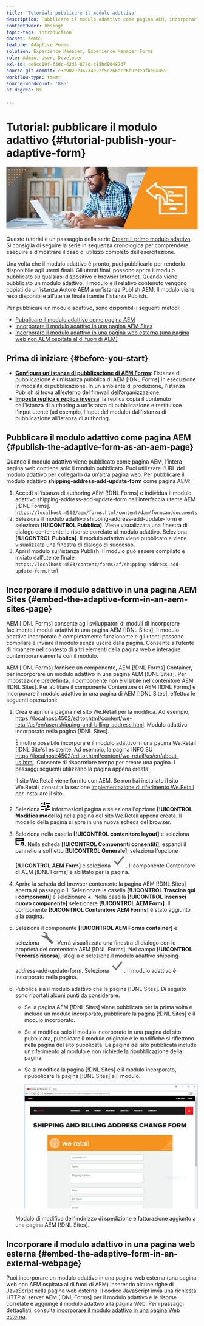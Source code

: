 ```yaml
---
title: 'Tutorial: pubblicare il modulo adattivo'
description: Pubblicare il modulo adattivo come pagina AEM, incorporarlo in una pagina AEM Sites o incorporarlo in una pagina web esterna
contentOwner: khsingh
topic-tags: introduction
docset: aem65
feature: Adaptive Forms
solution: Experience Manager, Experience Manager Forms
role: Admin, User, Developer
exl-id: de5cc19f-f3dc-42d5-877d-c15bd00487d7
source-git-commit: c3e9029236734e22f5d266ac26b923eafbe0a459
workflow-type: tm+mt
source-wordcount: '886'
ht-degree: 0%

---
```


# Tutorial: pubblicare il modulo adattivo {#tutorial-publish-your-adaptive-form}

![Immagine protagonista](do-not-localize/13-publish-your-adaptive-form-small.png)

Questo tutorial è un passaggio della serie [Creare il primo modulo adattivo](https://helpx.adobe.com/it/experience-manager/6-3/forms/using/create-your-first-adaptive-form.html). Si consiglia di seguire la serie in sequenza cronologica per comprendere, eseguire e dimostrare il caso di utilizzo completo dell’esercitazione.

Una volta che il modulo adattivo è pronto, puoi pubblicarlo per renderlo disponibile agli utenti finali. Gli utenti finali possono aprire il modulo pubblicato su qualsiasi dispositivo e browser Internet. Quando viene pubblicato un modulo adattivo, il modulo e il relativo contenuto vengono copiati da un’istanza Autore AEM a un’istanza Publish AEM. Il modulo viene reso disponibile all’utente finale tramite l’istanza Publish.

Per pubblicare un modulo adattivo, sono disponibili i seguenti metodi:

* [Pubblicare il modulo adattivo come pagina AEM](../../forms/using/publish-your-adaptive-form.md#publish-the-adaptive-form-as-an-aem-page)
* [Incorporare il modulo adattivo in una pagina AEM Sites](#embed-the-adaptive-form-in-an-aem-sites-page)
* [Incorporare il modulo adattivo in una pagina web esterna (una pagina web non AEM ospitata al di fuori di AEM)](../../forms/using/publish-your-adaptive-form.md)

## Prima di iniziare {#before-you-start}

* **[Configura un&#39;istanza di pubblicazione di AEM Forms](https://helpx.adobe.com/it/experience-manager/6-3/forms/using/installing-configuring-aem-forms-osgi.html)**: l&#39;istanza di pubblicazione è un&#39;istanza pubblica di AEM [!DNL Forms] in esecuzione in modalità di pubblicazione. In un ambiente di produzione, l’istanza Publish si trova all’esterno del firewall dell’organizzazione.
* **[Imposta replica e replica inversa](https://helpx.adobe.com/experience-manager/6-3/help/sites-deploying/replication.html)**: la replica copia il contenuto dall&#39;istanza di authoring a un&#39;istanza di pubblicazione e restituisce l&#39;input utente (ad esempio, l&#39;input del modulo) dall&#39;istanza di pubblicazione all&#39;istanza di authoring.

## Pubblicare il modulo adattivo come pagina AEM {#publish-the-adaptive-form-as-an-aem-page}

Quando il modulo adattivo viene pubblicato come pagina AEM, l’intera pagina web contiene solo il modulo pubblicato. Puoi utilizzare l’URL del modulo adattivo per collegarlo da un’altra pagina web. Per pubblicare il modulo adattivo **shipping-address-add-update-form** come pagina AEM:

1. Accedi all’istanza di authoring AEM [!DNL Forms] e individua il modulo adattivo shipping-address-add-update-form nell’interfaccia utente AEM [!DNL Forms].
   `https://localhost:4502/aem/forms.html/content/dam/formsanddocuments`
1. Seleziona il modulo adattivo shipping-address-add-update-form e seleziona **[!UICONTROL Pubblica]**. Viene visualizzata una finestra di dialogo contenente le risorse correlate al modulo adattivo. Seleziona **[!UICONTROL Pubblica]**. Il modulo adattivo viene pubblicato e viene visualizzata una finestra di dialogo di successo.
1. Apri il modulo sull’istanza Publish. Il modulo può essere compilato e inviato dall’utente finale.
   `https://localhost:4503/content/forms/af/shipping-address-add-update-form.html`

## Incorporare il modulo adattivo in una pagina AEM Sites {#embed-the-adaptive-form-in-an-aem-sites-page}

AEM [!DNL Forms] consente agli sviluppatori di moduli di incorporare facilmente i moduli adattivi in una pagina AEM [!DNL Sites]. Il modulo adattivo incorporato è completamente funzionante e gli utenti possono compilare e inviare il modulo senza uscire dalla pagina. Consente all’utente di rimanere nel contesto di altri elementi della pagina web e interagire contemporaneamente con il modulo.

AEM [!DNL Forms] fornisce un componente, AEM [!DNL Forms] Container, per incorporare un modulo adattivo in una pagina AEM [!DNL Sites]. Per impostazione predefinita, il componente non è visibile nel contenitore AEM [!DNL Sites]. Per abilitare il componente Contenitore di AEM [!DNL Forms] e incorporare il modulo adattivo in una pagina di AEM [!DNL Sites], effettua le seguenti operazioni:

1. Crea e apri una pagina nel sito We.Retail per la modifica. Ad esempio, [https://localhost:4502/editor.html/content/we-retail/us/en/user/shipping-and-billing-address.html](https://localhost:4502/editor.html/content/we-retail/us/en/user/shipping-and-billing-address.html). Modulo adattivo incorporato nella pagina [!DNL Sites].

   È inoltre possibile incorporare il modulo adattivo in una pagina We.Retail [!DNL Site's] esistente. Ad esempio, la pagina INFO SU [https://localhost:4502/editor.html/content/we-retail/us/en/about-us.html](https://localhost:4502/editor.html/content/we-retail/us/en/about-us.html). Consente di risparmiare tempo per creare una pagina. I passaggi seguenti utilizzano la pagina appena creata.

   Il sito We.Retail viene fornito con AEM. Se non hai installato il sito We.Retail, consulta la sezione [Implementazione di riferimento We.Retail](https://helpx.adobe.com/experience-manager/6-3/help/sites-developing/we-retail.html) per installare il sito.

1. Seleziona ![proprietà](assets/properties.png) informazioni pagina e seleziona l&#39;opzione **[!UICONTROL Modifica modello]** nella pagina del sito We.Retail appena creata. Il modello della pagina si apre in una nuova scheda del browser.
1. Seleziona nella casella **[!UICONTROL contenitore layout]** e seleziona ![gestione feed](assets/feedmanagement.png). Nella scheda **[!UICONTROL Componenti consentiti]**, espandi il pannello a soffietto **[!UICONTROL Generale]**, seleziona l&#39;opzione **[!UICONTROL AEM Form]** e seleziona ![salva_icona](assets/save_icon.svg). Il componente Contenitore di AEM [!DNL Forms] è abilitato per la pagina.

1. Aprire la scheda del browser contenente la pagina AEM [!DNL Sites] aperta al passaggio 1. Selezionare la casella **[!UICONTROL Trascina qui i componenti]** e selezionare **+.** Nella casella **[!UICONTROL Inserisci nuovo componente]** selezionare **[!UICONTROL AEM Form]**. Il componente **[!UICONTROL Contenitore AEM Forms]** è stato aggiunto alla pagina.
1. Seleziona il componente **[!UICONTROL AEM Forms container]** e seleziona ![configure-icon](assets/configure-icon.svg). Verrà visualizzata una finestra di dialogo con le proprietà del contenitore AEM [!DNL Forms]. Nel campo **[!UICONTROL Percorso risorsa]**, sfoglia e seleziona il modulo adattivo shipping-address-add-update-form. Seleziona ![icona_salvataggio](assets/save_icon.svg). Il modulo adattivo è incorporato nella pagina.
1. Pubblica sia il modulo adattivo che la pagina [!DNL Sites]. Di seguito sono riportati alcuni punti da considerare:

   * Se la pagina AEM [!DNL Sites] viene pubblicata per la prima volta e include un modulo incorporato, pubblicare la pagina [!DNL Sites] e il modulo incorporato.
   * Se si modifica solo il modulo incorporato in una pagina del sito pubblicata, pubblicare il modulo originale e le modifiche si riflettono nella pagina del sito pubblicata. La pagina del sito pubblicata include un riferimento al modulo e non richiede la ripubblicazione della pagina.
   * Se si modifica la pagina [!DNL Sites] e il modulo incorporato, ripubblicare la pagina [!DNL Sites] e il modulo.

     ![incorporare in aem-sites](assets/embed-in-aem-sites.png)

   Modulo di modifica dell&#39;indirizzo di spedizione e fatturazione aggiunto a una pagina AEM [!DNL Sites].

## Incorporare il modulo adattivo in una pagina web esterna {#embed-the-adaptive-form-in-an-external-webpage}

Puoi incorporare un modulo adattivo in una pagina web esterna (una pagina web non AEM ospitata al di fuori di AEM) inserendo alcune righe di JavaScript nella pagina web esterna. Il codice JavaScript invia una richiesta HTTP al server AEM [!DNL Forms] per il modulo adattivo e le risorse correlate e aggiunge il modulo adattivo alla pagina Web. Per i passaggi dettagliati, consulta [incorporare il modulo adattivo in una pagina Web esterna](/help/forms/using/embed-adaptive-form-external-web-page.md).
